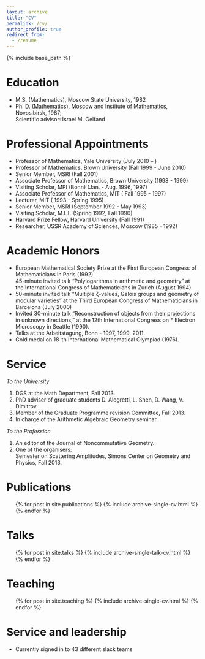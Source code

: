 ```yaml
---
layout: archive
title: "CV"
permalink: /cv/
author_profile: true
redirect_from:
  - /resume
---
```


{% include base_path %}

Education
======
* M.S. (Mathematics), Moscow State University, 1982
* Ph. D. (Mathematics), Moscow and Institute of Mathematics, Novosibirsk, 1987;  <br /> Scientific advisor: Israel M. Gelfand

Professional Appointments
======
* Professor of Mathematics, Yale University (July 2010 – )
* Professor of Mathematics, Brown University (Fall 1999 - June 2010)
* Senior Member, MSRI (Fall 2001)
* Associate Professor of Mathematics, Brown University (1998 - 1999)
* Visiting Scholar, MPI (Bonn) (Jan. - Aug. 1996, 1997)
* Associate Professor of Mathematics, MIT ( Fall 1995 - 1997)
* Lecturer, MIT ( 1993 - Spring 1995)
* Senior Member, MSRI (September 1992 - May 1993)
* Visiting Scholar, M.I.T. (Spring 1992, Fall 1990)
* Harvard Prize Fellow, Harvard University (Fall 1991)
* Researcher, USSR Academy of Sciences, Moscow (1985 - 1992)
  
Academic Honors
======
* European Mathematical Society Prize at the First European Congress of Mathematicians in Paris (1992).  <br /> 
45-minute invited talk “Polylogarithms in arithmetic and geometry” at the International Congress of Mathematicians in Zurich (August 1994)  <br /> 
* 50-minute invited talk “Multiple ζ-values, Galois groups and geometry of modular varieties” at the Third European Congress of Mathematicians in Barcelona (July 2000)  <br /> 
* Invited 30-minute talk “Reconstruction of objects from their projections in unknown directions,” at the 12th International Congress on * Electron Microscopy in Seattle (1990).  <br /> 
* Talks at the Arbeitstagung, Bonn - 1997, 1999, 2011.  <br /> 
* Gold medal on 18-th International Mathematical Olympiad (1976).  <br /> 

Service
======
<em>To the University</em>
<ol>
<li>DGS at the Math Department, Fall 2013.</li>
<li> PhD adviser of graduate students D. Alegretti, L. Shen, D. Wang, V. Dimitrov.</li>
<li>Member of the Graduate Programme revision Committee, Fall 2013.</li>
<li>In charge of the Arithmetic Algebraic Geometry seminar.</li>
</ol>
<em>To the Profession</em>
<ol>
<li>An editor of the Journal of Noncommutative Geometry.</li>
<li>One of the organisers: <br />  
Semester on Scattering Amplitudes, Simons Center on Geometry and Physics, Fall 2013.</li>
</ol>


Publications
======
  <ul>{% for post in site.publications %}
    {% include archive-single-cv.html %}
  {% endfor %}</ul>
  
Talks
======
  <ul>{% for post in site.talks %}
    {% include archive-single-talk-cv.html %}
  {% endfor %}</ul>
  
Teaching
======
  <ul>{% for post in site.teaching %}
    {% include archive-single-cv.html %}
  {% endfor %}</ul>
  
Service and leadership
======
* Currently signed in to 43 different slack teams
